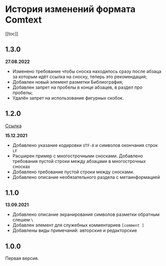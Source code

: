 
# История изменений формата Comtext

[[toc]]

## 1.3.0

**27.08.2022**

* Изменено требование чтобы сноска находилось сразу после абзаца за которым идёт ссылка на сноску, теперь это рекомендация;
* Добавлен новый элемент разметки Библиография;
* Добавлен запрет на пробелы в конце абзацев, в раздел про пробелы;
* Удалён запрет на использование фигурных скобок.

## 1.2.0

[Ссылка](/format-comtext-1-2)

**15.12.2021**

* Добавлено указание кодировки `UTF-8` и символов окончания строк `LF`
* Расширен пример с многострочными сносками. Добавлено требования пустой строки между абзацами в многострочных сносках
* Добавлено требование пустой строки между сносками.
* Добавлено описание необязательного раздела с метаинформацией

## 1.1.0

**13.09.2021**

* Добавлено описание экранирования символов разметки обратным слешем `\`
* Добавлен элемент для служебных комментариев `[comment ]` 
* Добавлены виды примечаний: авторские и редакторские

## 1.0.0

Первая версия.